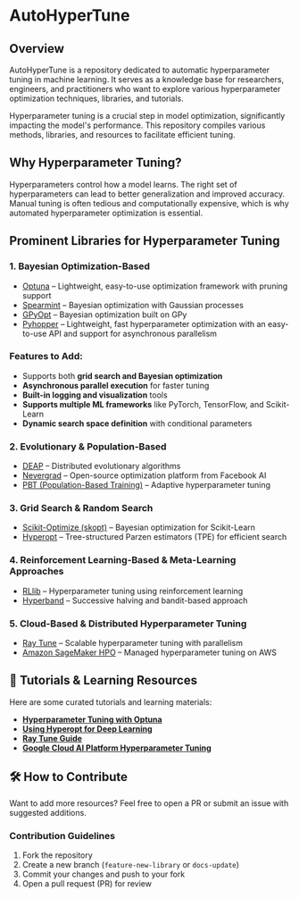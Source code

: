 # AutoHyperTune  

## Overview  
AutoHyperTune is a repository dedicated to automatic hyperparameter tuning in machine learning. It serves as a knowledge base for researchers, engineers, and practitioners who want to explore various hyperparameter optimization techniques, libraries, and tutorials.  

Hyperparameter tuning is a crucial step in model optimization, significantly impacting the model's performance. This repository compiles various methods, libraries, and resources to facilitate efficient tuning.  

## Why Hyperparameter Tuning?  
Hyperparameters control how a model learns. The right set of hyperparameters can lead to better generalization and improved accuracy. Manual tuning is often tedious and computationally expensive, which is why automated hyperparameter optimization is essential.  

## Prominent Libraries for Hyperparameter Tuning  
### **1. Bayesian Optimization-Based**  
- [Optuna](https://optuna.org/) – Lightweight, easy-to-use optimization framework with pruning support  
- [Spearmint](https://github.com/HIPS/Spearmint) – Bayesian optimization with Gaussian processes  
- [GPyOpt](https://sheffieldml.github.io/GPyOpt/) – Bayesian optimization built on GPy
- [Pyhopper](https://github.com/PyHopper/PyHopper) – Lightweight, fast hyperparameter optimization with an easy-to-use API and support for asynchronous parallelism  

### **Features to Add:**  
- Supports both **grid search and Bayesian optimization**  
- **Asynchronous parallel execution** for faster tuning  
- **Built-in logging and visualization** tools  
- **Supports multiple ML frameworks** like PyTorch, TensorFlow, and Scikit-Learn  
- **Dynamic search space definition** with conditional parameters  
 

### **2. Evolutionary & Population-Based**  
- [DEAP](https://deap.readthedocs.io/en/master/) – Distributed evolutionary algorithms  
- [Nevergrad](https://facebookresearch.github.io/nevergrad/) – Open-source optimization platform from Facebook AI  
- [PBT (Population-Based Training)](https://www.deepmind.com/blog/population-based-training-neural-networks) – Adaptive hyperparameter tuning  

### **3. Grid Search & Random Search**  
- [Scikit-Optimize (skopt)](https://scikit-optimize.github.io/) – Bayesian optimization for Scikit-Learn  
- [Hyperopt](https://github.com/hyperopt/hyperopt) – Tree-structured Parzen estimators (TPE) for efficient search  

### **4. Reinforcement Learning-Based & Meta-Learning Approaches**  
- [RLlib](https://docs.ray.io/en/latest/rllib/) – Hyperparameter tuning using reinforcement learning  
- [Hyperband](https://arxiv.org/abs/1603.06560) – Successive halving and bandit-based approach  

### **5. Cloud-Based & Distributed Hyperparameter Tuning**  
- [Ray Tune](https://docs.ray.io/en/latest/tune/) – Scalable hyperparameter tuning with parallelism  
- [Amazon SageMaker HPO](https://aws.amazon.com/sagemaker/) – Managed hyperparameter tuning on AWS  

## 📖 Tutorials & Learning Resources  
Here are some curated tutorials and learning materials:  

- **[Hyperparameter Tuning with Optuna](https://optuna.readthedocs.io/en/stable/tutorial/index.html)**  
- **[Using Hyperopt for Deep Learning](https://medium.com/@jeremyjordan/using-hyperopt-for-keras-hyperparameter-tuning-7923c01a86e3)**  
- **[Ray Tune Guide](https://docs.ray.io/en/latest/tune/getting-started.html)**  
- **[Google Cloud AI Platform Hyperparameter Tuning](https://cloud.google.com/ai-platform/training/docs/hyperparameter-tuning-overview)**  

## 🛠️ How to Contribute  
Want to add more resources? Feel free to open a PR or submit an issue with suggested additions.  

### Contribution Guidelines  
1. Fork the repository  
2. Create a new branch (`feature-new-library` or `docs-update`)  
3. Commit your changes and push to your fork  
4. Open a pull request (PR) for review  
